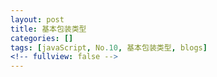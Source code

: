 ```yaml
---
layout: post
title: 基本包装类型
categories: []
tags: [javaScript, No.10, 基本包装类型, blogs]
<!-- fullview: false -->
---
```


